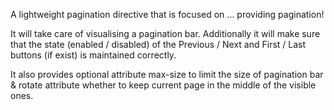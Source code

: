 
A lightweight pagination directive that is focused on ... providing pagination!

It will take care of visualising a pagination bar. Additionally it will make sure that the state (enabled / disabled) of the Previous / Next and First / Last buttons (if exist) is maintained correctly.

It also provides optional attribute max-size to limit the size of pagination bar & rotate attribute whether to keep current page in the middle of the visible ones.
